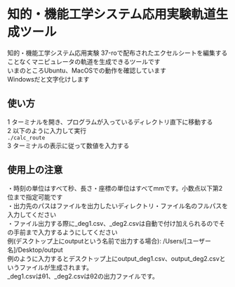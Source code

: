 # 知的・機能工学システム応用実験軌道生成ツール
知的・機能工学システム応用実験 37-roで配布されたエクセルシートを編集することなくマニピュレータの軌道を生成できるツールです  
いまのところUbuntu、MacOSでの動作を確認しています  
Windowsだと文字化けします
## 使い方
1 ターミナルを開き、プログラムが入っているディレクトリ直下に移動する  
2 以下のように入力して実行  
```./calc_route```  
3 ターミナルの表示に従って数値を入力する
## 使用上の注意
・時刻の単位はすべて秒、長さ・座標の単位はすべてmmです。小数点以下第2位まで指定可能です  
・出力先のパスはファイルを出力したいディレクトリ・ファイル名のフルパスを入力してください  
・ファイル出力する際に_deg1.csv、_deg2.csvは自動で付け加えられるのでその手前まで入力するようにしてください  
 例(デスクトップ上にoutputという名前で出力する場合): /Users/\[ユーザー名\]/Desktop/output  
 例のように入力するとデスクトップ上にoutput_deg1.csv、output_deg2.csvというファイルが生成されます。  
  \_deg1.csvはθ1、\_deg2.csvはθ2の出力ファイルです。  
